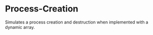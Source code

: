 # Process-Creation
Simulates a process creation and destruction when implemented with a dynamic array.
